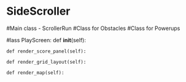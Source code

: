 # SideScroller
#Main class - ScrollerRun
#Class for Obstacles 
#Class for Powerups

#lass PlayScreen:
    def __init__(self):
    
    def render_score_panel(self):
    
    def render_grid_layout(self):
    
    def render_map(self):
    
